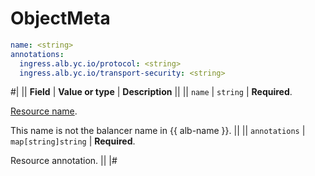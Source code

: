 # ObjectMeta

```yaml
name: <string>
annotations:
  ingress.alb.yc.io/protocol: <string>
  ingress.alb.yc.io/transport-security: <string>
```

#|
|| **Field**     | **Value or type**    | **Description** ||
|| `name`        | `string`             | **Required**.

[Resource name](https://kubernetes.io/docs/concepts/overview/working-with-objects/names/#names).

This name is not the balancer name in {{ alb-name }}. ||
|| `annotations` | `map[string]string`  | **Required**.

Resource annotation. ||
|#
